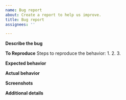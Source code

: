 ```yaml
---
name: Bug report
about: Create a report to help us improve.
title: Bug report
assignees: ''

---
```


**Describe the bug**
<!-- A clear description of what the bug is. --->

**To Reproduce**
Steps to reproduce the behavior:
1. 
2. 
3. 
<!-- 4.
5. 
 and so on -->

**Expected behavior**
<!-- A clear description of what you expected to happen. --->

**Actual behavior**
<!-- A clear description of how the code performed w.r.t expectations. --->

**Screenshots**
<!-- If applicable, add screenshots to help explain your problem. --->

**Additional details**
